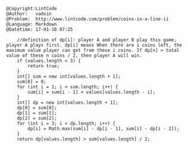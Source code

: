 ```
@Copyright:LintCode
@Author:   vadxin
@Problem:  http://www.lintcode.com/problem/coins-in-a-line-ii
@Language: Markdown
@Datetime: 17-01-18 07:25
```

        //definition of dp[i]: player A and player B play this game, player A plays first. dp[i] means When there are i coins left, the maximum value player can get from these i coins. If dp[n] > total value of these n coins / 2, then player A will win.
        if (values.length < 3) {
            return true;
        }
        int[] sum = new int[values.length + 1];
        sum[0] = 0;
        for (int i = 1; i < sum.length; i++) {
            sum[i] = sum[i - 1] + values[values.length - i];
        }
        int[] dp = new int[values.length + 1];
        dp[0] = sum[0];
        dp[1] = sum[1];
        dp[2] = sum[2];
        for (int i = 3; i < dp.length; i++) {
            dp[i] = Math.max(sum[i] - dp[i - 1], sum[i] - dp[i - 2]);
        }
        return dp[values.length] > sum[values.length] / 2;